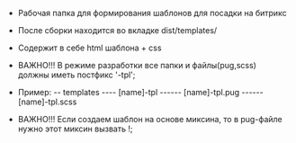 - Рабочая папка для формирования шаблонов для посадки на битрикс
- После сборки находится во вкладке dist/templates/
- Содержит в себе html шаблона + css

- ВАЖНО!!! В режиме разработки все папки и файлы(pug,scss) должны иметь постфикс '-tpl';

- Пример:
-- templates
---- [name]-tpl
------ [name]-tpl.pug
------ [name]-tpl.scss

- ВАЖНО!!! Если создаем шаблон на основе миксина, то в pug-файле нужно этот миксин вызвать !;
